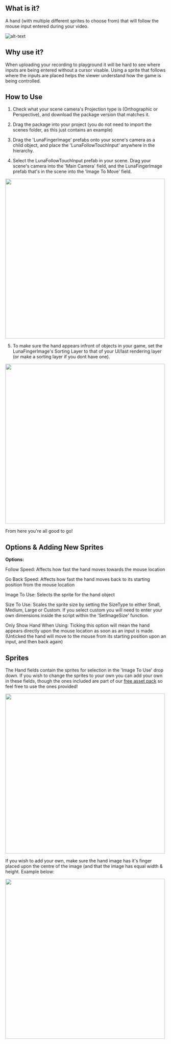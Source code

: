 ## What is it? 

A hand (with multiple different sprites to choose from) that will follow the mouse input entered during your video. 

![alt-text](https://media.giphy.com/media/1XOzf46BVNCtBZpOJ2/giphy.gif)
    
## Why use it?

When uploading your recording to playground it will be hard to see where inputs are being entered without a cursor visable. Using a sprite that follows where the inputs are placed helps the viewer understand how the game is being controlled.

## How to Use

1. Check what your scene camera's Projection type is (Orthographic or Perspective), and download the package version that matches it. 

2. Drag the package into your project (you do not need to import the scenes folder, as this just contains an example)

3. Drag the 'LunaFingerImage' prefabs onto your scene's camera as a child object, and place the 'LunaFollowTouchInput' anywhere in the hierarchy. 

4. Select the LunaFollowTouchInput prefab in your scene. Drag your scene's camera into the 'Main Camera' field, and the LunaFingerImage prefab that's in the scene into the 'Image To Move' field. 

<img src="https://i.imgur.com/xGIh0r1.jpg" width="500">

5. To make sure the hand appears infront of objects in your game, set the LunaFingerImage's Sorting Layer to that of your UI/last rendering layer (or make a sorting layer if you dont have one). 

<img src="https://i.imgur.com/l3lJwIF.jpg" width="500">

From here you're all good to go!

## Options & Adding New Sprites

**Options:**

Follow Speed: Affects how fast the hand moves towards the mouse location

Go Back Speed: Affects how fast the hand moves back to its starting position from the mouse location

Image To Use: Selects the sprite for the hand object

Size To Use: Scales the sprite size by setting the SizeType to either Small, Medium, Large or Custom. If you select custom you will need to enter your own dimensions inside the script within the 'SetImageSize' function.

Only Show Hand When Using: Ticking this option will mean the hand appears directly upon the mouse location as soon as an input is made. (Unticked the hand will move to the mouse from its starting position upon an input, and then back again)

## Sprites

The Hand fields contain the sprites for selection in the 'Image To Use' drop down. If you wish to change the sprites to your own you can add your own in these fields, though the ones included are part of our [free asset pack](https://github.com/LunaCommunity/Luna-Free-Assets) so feel free to use the ones provided!

<img src="https://i.imgur.com/ctT64dn.png" width="500">

If you wish to add your own, make sure the hand image has it's finger placed upon the centre of the image (and that the image has equal width & height. Example below:

<img src="https://i.imgur.com/TkGNstO.png" width="500">
